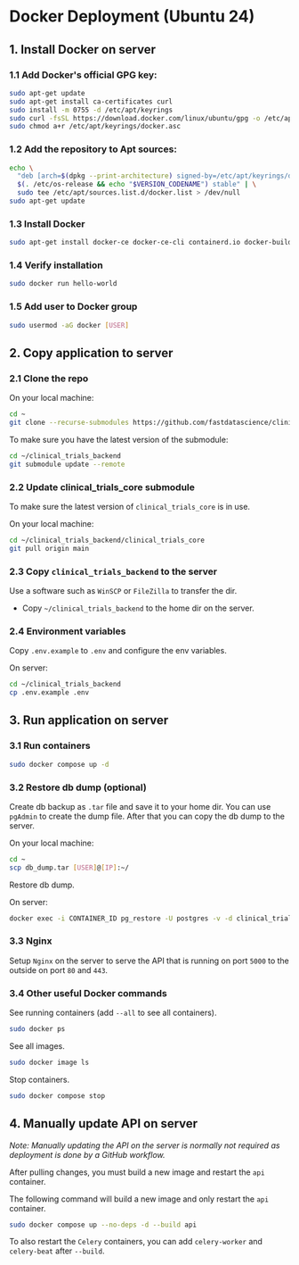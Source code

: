 # Docker Deployment (Ubuntu 24)

## 1. Install Docker on server

### 1.1 Add Docker's official GPG key:

```bash
sudo apt-get update
sudo apt-get install ca-certificates curl
sudo install -m 0755 -d /etc/apt/keyrings
sudo curl -fsSL https://download.docker.com/linux/ubuntu/gpg -o /etc/apt/keyrings/docker.asc
sudo chmod a+r /etc/apt/keyrings/docker.asc
```

### 1.2 Add the repository to Apt sources:

```bash
echo \
  "deb [arch=$(dpkg --print-architecture) signed-by=/etc/apt/keyrings/docker.asc] https://download.docker.com/linux/ubuntu \
  $(. /etc/os-release && echo "$VERSION_CODENAME") stable" | \
  sudo tee /etc/apt/sources.list.d/docker.list > /dev/null
sudo apt-get update
```

### 1.3 Install Docker

```bash
sudo apt-get install docker-ce docker-ce-cli containerd.io docker-buildx-plugin docker-compose-plugin
```

### 1.4 Verify installation

```bash
sudo docker run hello-world
```

### 1.5 Add user to Docker group

```bash
sudo usermod -aG docker [USER]
```

## 2. Copy application to server

### 2.1 Clone the repo

On your local machine:

```bash
cd ~
git clone --recurse-submodules https://github.com/fastdatascience/clinical_trial_risk_v2_public/tree/main/src/back_end
```

To make sure you have the latest version of the submodule:

```bash
cd ~/clinical_trials_backend
git submodule update --remote
```

### 2.2 Update clinical_trials_core submodule

To make sure the latest version of `clinical_trials_core` is in use.

On your local machine:

```bash
cd ~/clinical_trials_backend/clinical_trials_core
git pull origin main
```

### 2.3 Copy `clinical_trials_backend` to the server

Use a software such as `WinSCP` or `FileZilla` to transfer the dir.

- Copy `~/clinical_trials_backend` to the home dir on the server.

### 2.4 Environment variables

Copy `.env.example` to `.env` and configure the env variables.

On server:

```bash
cd ~/clinical_trials_backend
cp .env.example .env
```

## 3. Run application on server

### 3.1 Run containers

```bash
sudo docker compose up -d
```

### 3.2 Restore db dump (optional)

Create db backup as `.tar` file and save it to your home dir.
You can use `pgAdmin` to create the dump file.
After that you can copy the db dump to the server.

On your local machine:

```bash
cd ~
scp db_dump.tar [USER]@[IP]:~/
```

Restore db dump.

On server:

```bash
docker exec -i CONTAINER_ID pg_restore -U postgres -v -d clinical_trials < ~/db_dump.tar
```

### 3.3 Nginx

Setup `Nginx` on the server to serve the API that is running on port `5000` to the outside on port `80` and `443`.

### 3.4 Other useful Docker commands

See running containers (add `--all` to see all containers).

```bash
sudo docker ps
```

See all images.

```bash
sudo docker image ls
```

Stop containers.

```bash
sudo docker compose stop
```

## 4. Manually update API on server

*Note: Manually updating the API on the server is normally not required as deployment is done by a GitHub workflow.*

After pulling changes, you must build a new image and restart the `api` container.

The following command will build a new image and only restart the `api` container.

```bash
sudo docker compose up --no-deps -d --build api
```

To also restart the `Celery` containers, you can add `celery-worker` and `celery-beat` after `--build`.
